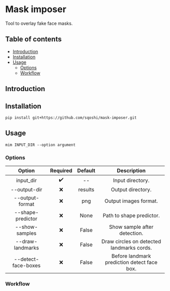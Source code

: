 # Mask imposer

Tool to overlay fake face masks.

## Table of contents

- [Introduction](#introduction)
- [Installation](#installation)
- [Usage](#usage)
    - [Options](#options)
    - [Workflow](#workflow)

## Introduction

## Installation

```shell
pip install git+https://github.com/sqoshi/mask-imposer.git
```

## Usage
`mim INPUT_DIR --option argument`
### Options

| Option | Required | Default | Description |
|:----:|:----:|:----:|:----:|
| input_dir | ✔️ | -- | Input directory. |
| --output-dir | ❌ | results | Output directory. |
| --output-format | ❌ | png | Output images format. |
| --shape-predictor | ❌ | None | Path to shape predictor. |
| --show-samples | ❌ | False | Show sample after detection. |
| --draw-landmarks | ❌ | False | Draw circles on detected landmarks cords. |
| --detect-face-boxes | ❌ | False | Before landmark prediction detect face box. |

### Workflow
